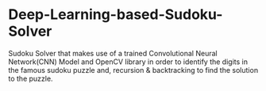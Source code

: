 # Deep-Learning-based-Sudoku-Solver
Sudoku Solver that makes use of a trained Convolutional Neural Network(CNN) Model and OpenCV library in order to identify the digits in the famous sudoku puzzle and, recursion & backtracking to find the solution to the puzzle. 
